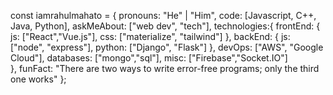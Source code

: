 const iamrahulmahato = {
    pronouns: "He" | "Him",
    code: [Javascript, C++, Java, Python],
    askMeAbout: ["web dev", "tech"],
    technologies:{
       frontEnd: {
            js: ["React","Vue.js"],
            css: ["materialize", "tailwind"]
        },
        backEnd: {
            js: ["node", "express"],
            python: ["Django", "Flask"]
        },
        devOps: ["AWS", "Google Cloud"],
        databases: ["mongo","sql"],
        misc: ["Firebase","Socket.IO"]  
    },
    funFact: "There are two ways to write error-free programs; only the third one works"
};
